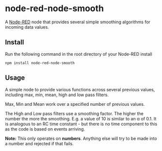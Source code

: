 node-red-node-smooth
====================

A <a href="http://nodered.org" target="_new">Node-RED</a> node that provides several simple smoothing algorithms for incoming data values.

Install
-------

Run the following command in the root directory of your Node-RED install

    npm install node-red-node-smooth


Usage
-----

A simple node to provide various functions across several previous values, including max, min, mean, high and low pass filters.

Max, Min and Mean work over a specified number of previous values.

The High and Low pass filters use a smoothing factor. The higher the number the more the smoothing. E.g. a value of 10 is similar to an &alpha; of 0.1. It is analogous to an RC time constant - but there is no time component to this as the code is based on events arriving.


**Note:** This only operates on **numbers**. Anything else will try to be made into a number and rejected if that fails.
